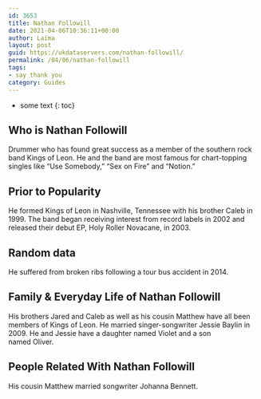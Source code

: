 ```yaml
---
id: 3653
title: Nathan Followill
date: 2021-04-06T10:36:11+00:00
author: Laima
layout: post
guid: https://ukdataservers.com/nathan-followill/
permalink: /04/06/nathan-followill
tags:
- say thank you
category: Guides
---
```


* some text
{: toc}


## Who is Nathan Followill
                  
                  
                  
Drummer who has found great success as a member of the southern rock band Kings of Leon. He and the band are most famous for chart-topping singles like &#8220;Use Somebody,&#8221; &#8220;Sex on Fire&#8221; and &#8220;Notion.&#8221; 
                  
              
            
              
            
                
                
                
## Prior to Popularity
                  
                  
                  
He formed Kings of Leon in Nashville, Tennessee with his brother Caleb in 1999. The band began receiving interest from record labels in 2002 and released their debut EP, Holy Roller Novacane, in 2003. 
                  
              
            
              
            
                
                
                
## Random data
                  
                  
                  
He suffered from broken ribs following a tour bus accident in 2014. 
                  
              
            
              
            
                
                
                
## Family & Everyday Life of Nathan Followill
                  
                  
                  
His brothers Jared and Caleb as well as his cousin Matthew have all been members of Kings of Leon. He married singer-songwriter Jessie Baylin in 2009. He and Jessie have a daughter named Violet and a son named Oliver. 
                  
              
            
              
            
                
                
                
## People Related With Nathan Followill
                  
                  
                  
His cousin Matthew married songwriter Johanna Bennett. 
                  
              
            
              
            
                
              
            
              
              
            
            
              
            
          
          
          